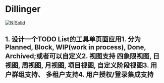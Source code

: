 # Dillinger
[![N|Solid](https://cldup.com/dTxpPi9lDf.thumb.png)](https://nodesource.com/products/nsolid)
## 1. 设计一个TODO List的工具单页面应用1. 分为 Planned, Block, WIP(work in process), Done, Archived;或者可以自定义2. 视图支持 四象限视图, 日视图, 周视图, 月视图, 项目视图, 自定义阶段视图3. 用户群组支持、 多租户支持4. 用户授权/登录集成支持
